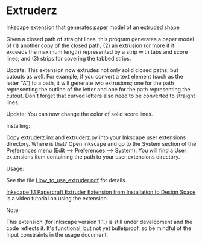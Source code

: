 # Extruderz
 Inkscape extension that generates paper model of an extruded shape

Given a closed path of straight lines, this program generates a paper model of (1) another copy of the closed path; (2) an extrusion (or more if it exceeds the maximum length) represented by a strip with tabs and score lines; and (3) strips for covering the tabbed strips.

Update: This extension now extrudes not only solid closed paths, but cutouts as well. For example, if you convert a text element (such as the letter "A") to a path, it will generate two extrusions; one for the path representing the outline of the letter and one for the path representing the cutout. Don't forget that curved letters also need to be converted to straight lines.

Update: You can now change the color of solid score lines.

Installing:
 
Copy extruderz.inx and extruderz.py into your Inkscape user extensions directory. Where is that? Open Inkscape and go to the System section of the Preferences menu (Edit --> Preferences --> System). You will find a User extensions item containing the path to your user extensions directory.

Usage:

See the file [How_to_use_extruder.pdf](https://github.com/obzerving/Extruderz/blob/main/How_to_use_extruder.pdf) for details.

[Inkscape 1.1 Papercraft Extruder Extension from Installation to Design Space](https://www.youtube.com/watch?v=lTKPwi4G5_s) is a video tutorial on using the extension.

Note:

This extension (for Inkscape version 1.1.) is still under development and the code reflects it. It's functional, but not yet bulletproof, so be mindful of the input constraints in the usage document.